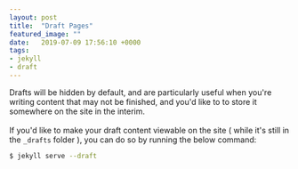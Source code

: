 ```yaml
---
layout: post
title:  "Draft Pages"
featured_image: ""
date:   2019-07-09 17:56:10 +0000
tags:
- jekyll
- draft
---
```


Drafts will be hidden by default, and are particularly useful when you're writing content that may not be finished, and you'd like to to store it somewhere on the site in the interim.
<br /><br />
If you'd like to make your draft content viewable on the site ( while it's still in the `_drafts` folder ), you can do so by running the below command:
```bash
$ jekyll serve --draft
```
